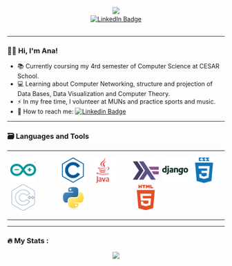 <div id="header" align="center">
  <img src="https://media.giphy.com/media/SYHz66JfYHbBtZXjHy/giphy.gif" width="200"/>

<div id="badges">
    <a href="https://www.linkedin.com/in/anabeatrizxalves/">
        <img src= "https://img.shields.io/badge/LinkedIn-white?style=for-the-badge&logo=linkedin&logoColor=black" alt="LinkedIn Badge"/>
    </a>
    </div>
    <img src="https://komarev.com/ghpvc/?username=anabxalves&style=flat-square&color=blue" alt=""/>
</div>

---

### :woman_technologist: Hi, I'm Ana!
- :books: Currently coursing my 4rd semester of Computer Science at CESAR School.
- :computer: Learning about Computer Networking, structure and projection of Data Bases, Data Visualization and Computer Theory.
- :zap: In my free time, I volunteer at MUNs and practice sports and music.
- :email: How to reach me: [![Linkedin Badge](https://img.shields.io/badge/-anabxalves-white?style=flat&logo=Linkedin&logoColor=black)](https://www.linkedin.com/in/anabeatrizxalves/)

---
### :card_file_box: Languages and Tools

<div>
  <table align= "center">
    <tr>
      <td>
        <p>
          <img src="https://github.com/devicons/devicon/blob/master/icons/arduino/arduino-original.svg" title="Arduino" alt="Arduino" width="60" height="60"/>&nbsp;
          <img src="https://github.com/devicons/devicon/blob/master/icons/cplusplus/cplusplus-line.svg" title="C++" alt="C++" width="60" height="60"/>&nbsp;
        </p>
      </td>
      <td>
        <p>
          <img src="https://github.com/devicons/devicon/blob/master/icons/c/c-line.svg" title="C" alt="C" width="60" height="60"/>&nbsp;
          <img src="https://github.com/devicons/devicon/blob/master/icons/java/java-plain-wordmark.svg" title="Java" alt="Java" width="60" height="60"/>&nbsp;
          <img src="https://github.com/devicons/devicon/blob/master/icons/python/python-original.svg" title="Python" alt="Python" width="60" height="60"/>&nbsp;
        </p>
      </td>
      <td>
        <p>
          <img src="https://github.com/devicons/devicon/blob/master/icons/haskell/haskell-original.svg" title="Haskell" alt="Haskell" width="60" height="60"/>&nbsp;
          <img src="https://github.com/devicons/devicon/blob/master/icons/django/django-plain-wordmark.svg" title="Django" alt="Django" width="60" height="60"/>&nbsp;
          <img src="https://github.com/devicons/devicon/blob/master/icons/css3/css3-plain-wordmark.svg" title="Css3" alt="Css3" width="60" height="60"/>&nbsp;
          <img src="https://github.com/devicons/devicon/blob/master/icons/html5/html5-plain-wordmark.svg" title="Html5" alt="Html5" width="60" height="60"/>&nbsp;
        </p>
      </td>
    </tr>
  </table>
</div>

---

### :fire: My Stats :

<div align="center">
  <a href="https://github.com/anabxalves">
  <img height="150em" src="https://github-readme-stats.vercel.app/api?username=anabxalves&show_icons=true&theme=dark&include_all_commits=true&count_private=true"/>
</div>
